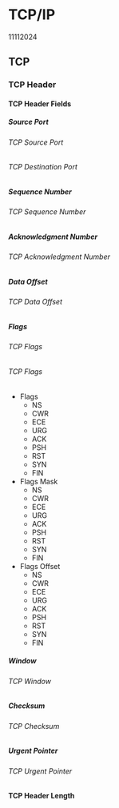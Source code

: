 # TCP/IP

11112024

## TCP
### TCP Header
#### TCP Header Fields
##### Source Port
###### TCP Source Port
###### TCP Destination Port
##### Sequence Number
###### TCP Sequence Number
##### Acknowledgment Number
###### TCP Acknowledgment Number
##### Data Offset
###### TCP Data Offset
##### Flags
###### TCP Flags
###### TCP Flags
- Flags
  - NS
  - CWR
  - ECE
  - URG
  - ACK
  - PSH
  - RST
  - SYN
  - FIN
- Flags Mask
  - NS
  - CWR
  - ECE
  - URG
  - ACK
  - PSH
  - RST
  - SYN
  - FIN
- Flags Offset
  - NS
  - CWR
  - ECE
  - URG
  - ACK
  - PSH
  - RST
  - SYN
  - FIN
##### Window
###### TCP Window
##### Checksum
###### TCP Checksum
##### Urgent Pointer
###### TCP Urgent Pointer
#### TCP Header Length
